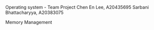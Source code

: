 Operating system - Team Project
Chen En Lee, A20435695
Sarbani Bhattacharyya, A20383075

Memory Management
